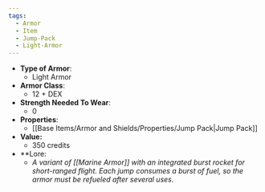 ```yaml
---
tags:
  - Armor
  - Item
  - Jump-Pack
  - Light-Armor
---
```

- __Type of Armor__:
	* Light Armor
- __Armor Class__:
	* 12 + DEX
- __Strength Needed To Wear__:
	* 0
- __Properties__:
	* [[Base Items/Armor and Shields/Properties/Jump Pack|Jump Pack]]
- **Value:**
	- 350 credits
- **Lore:
	- *A variant of [[Marine Armor]] with an integrated burst rocket for short-ranged flight. Each jump consumes a burst of fuel, so the armor must be refueled after several uses.*

